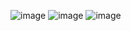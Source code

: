 
![image](https://github.com/user-attachments/assets/50d98273-a3e8-4129-a445-1b3b33da8d87)
![image](https://github.com/user-attachments/assets/166de3c5-a668-428e-8e3e-c652e8e9dbed)
![image](https://github.com/user-attachments/assets/138ec88f-a296-4fb2-b20d-009043690737)
